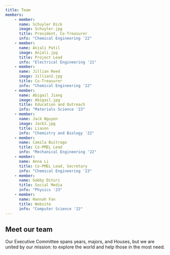 ```yaml
---
title: Team
members:
    - member:
      name: Schuyler Dick
      image: Schuyler.jpg
      title: President, Co-Treasurer
      info: "Chemical Engineering '22"
    - member:
      name: Anjali Patil
      image: Anjali.jpg
      title: Project Lead
      info: "Electrical Engineering '21"
    - member:
      name: Jillian Reed
      image: Jillian2.jpg
      title: Co-Treasurer
      info: "Chemical Engineering '22"
    - member:
      name: Abigail Jiang
      image: Abigail.jpg
      title: Education and Outreach
      info: "Materials Science '23"
    - member:
      name: Jack Nguyen
      image: Jack2.jpg
      title: Liason
      info: "Chemistry and Biology '22"
    - member:
      name: Camila Buitrago
      title: Co-PMEL Lead
      info: "Mechanical Engineering '22"
    - member:
      name: Anna Li
      title: Co-PMEL Lead, Secretary
      info: "Chemical Engineering '23"
    - member:
      name: Gabby Dituri
      title: Social Media
      info: "Physics '23"
    - member:
      name: Hannah Fan
      title: Website
      info: "Computer Science '22"
---
```

## Meet our team
Our Executive Committee spans years, majors, and Houses, but we are united by our mission: to explore the world and help those in the most need.
